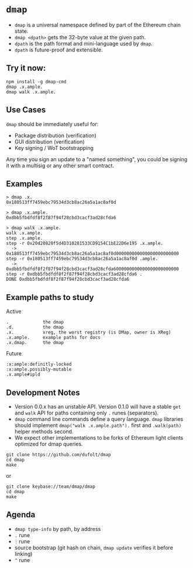 `dmap`
===

* `dmap` is a universal namespace defined by part of the Ethereum chain state.
* `dmap <dpath>` gets the 32-byte value at the given path.
* `dpath` is the path format and mini-language used by `dmap`.
* `dpath` is future-proof and extensible.

Try it now:
---
```
npm install -g dmap-cmd
dmap .x.ample.
dmap walk .x.ample.
```

Use Cases
---

`dmap` should be immediately useful for:

* Package distribution (verification)
* GUI distribution (verification)
* Key signing / WoT bootstrapping

Any time you sign an update to a "named something", you could be signing it with a multisig or any other smart contract.

Examples
---
```
> dmap .x.
0x180513ff7459ebc79534d3cb8ac26a5a1ac8af0d

> dmap .x.ample.
0xdbb5fbdfdf8f2f87f94f28cbd3cacf3ad28cfda6

> dmap walk .x.ample.
walk .x.ample.
step .x.ample.
step -r 0x20d20820f5d4D310281533CD9154C1bE22D6e195 .x.ample.
  -> 0x180513ff7459ebc79534d3cb8ac26a5a1ac8af0d000000000000000000000000
step -r 0x180513ff7459ebc79534d3cb8ac26a5a1ac8af0d .ample.
  -> 0xdbb5fbdfdf8f2f87f94f28cbd3cacf3ad28cfda6000000000000000000000000
step -r 0xdbb5fbdfdf8f2f87f94f28cbd3cacf3ad28cfda6 .
DONE 0xdbb5fbdfdf8f2f87f94f28cbd3cacf3ad28cfda6
```

Example paths to study
---

Active
```
.             the dmap
.d.           the dmap
.x.           xreg, the worst registry (is DMap, owner is XReg)
.x.ample.     example paths for docs
.x.dmap.      the dmap
```

Future
```
:x:ample:definitly-locked  
:x:ample.possibly-mutable 
.x.ample#ipld
```


Development Notes
---

* Version 0.0.x has an unstable API. Version 0.1.0 will have a stable `get` and `walk` API for paths containing only `.` runes (separators).
* `dmap` command line commands define a query language. `dmap` libraries should implement `dmap("walk .x.ample.path").` first and `.walk(path)` helper methods second.
* We expect other implementations to be forks of Ethereum light clients optimized for dmap queries.

```
git clone https://github.com/dufolt/dmap
cd dmap
make
```
or
```
git clone keybase://team/dmap/dmap
cd dmap
make
```



Agenda
---

* `dmap type-info` by path, by address
* `.` rune
* `:` rune
* source bootstrap (git hash on chain, `dmap update` verifies it before linking)
* `^` rune



